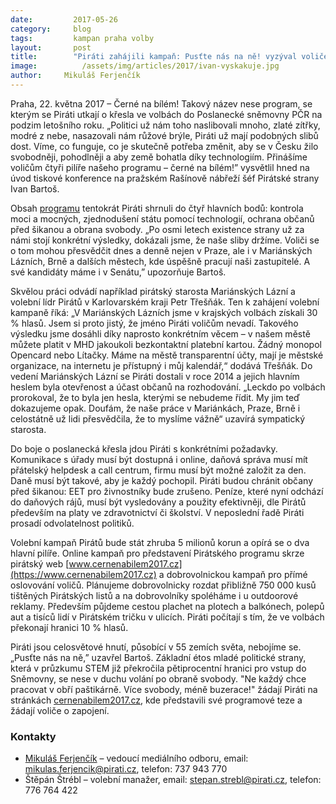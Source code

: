 ```yaml
---
date:         2017-05-26
category:     blog
tags:         kampan praha volby
layout:       post
title:        "Piráti zahájili kampaň: Pusťte nás na ně! vyzýval voliče lídr strany Bartoš."
image:          /assets/img/articles/2017/ivan-vyskakuje.jpg
author:     Mikuláš Ferjenčík
---
```


Praha, 22. května 2017 – Černé na bílém! Takový název nese program, se kterým se Piráti utkají o křesla ve volbách do Poslanecké sněmovny PČR na podzim letošního roku. „Politici už nám toho naslibovali mnoho, zlaté zítřky, modré z nebe, nasazovali nám růžové brýle, Piráti už mají podobných slibů dost. Víme, co funguje, co je skutečně potřeba změnit, aby se v Česku žilo svobodněji, pohodlněji a aby země bohatla díky technologiím. Přinášíme voličům čtyři pilíře našeho programu – černé na bílém!” vysvětlil hned na úvod tiskové konference na pražském Rašínově nábřeží šéf Pirátské strany Ivan Bartoš.

Obsah [programu](https://www.pirati.cz/program/psp2017.html) tentokrát Piráti shrnuli do čtyř hlavních bodů: kontrola moci a mocných, zjednodušení státu pomocí technologií, ochrana občanů před šikanou a obrana svobody. „Po osmi letech existence strany už za námi stojí konkrétní výsledky, dokázali jsme, že naše sliby držíme. Voliči se o tom mohou přesvědčit dnes a denně nejen v Praze, ale i v Mariánských Lázních, Brně a dalších městech, kde úspěšně pracují naši zastupitelé. A své kandidáty máme i v Senátu,” upozorňuje Bartoš.

Skvělou práci odvádí například pirátský starosta Mariánských Lázní a volební lídr Pirátů v Karlovarském kraji Petr Třešňák. Ten k zahájení volební kampaně říká: „V Mariánských Lázních jsme v krajských volbách získali 30 % hlasů. Jsem si proto jistý, že jméno Piráti voličům nevadí. Takového výsledku jsme dosáhli díky naprosto konkrétním věcem – v našem městě můžete platit v MHD jakoukoli bezkontaktní platební kartou. Žádný monopol Opencard nebo Lítačky. Máme na městě transparentní účty, mají je městské organizace, na internetu je přístupný i můj kalendář,“ dodává Třešňák. Do vedení Mariánských Lázní se Piráti dostali v roce 2014 a jejich hlavním heslem byla otevřenost a účast občanů na rozhodování. „Leckdo po volbách prorokoval, že to byla jen hesla, kterými se nebudeme řídit. My jim teď dokazujeme opak. Doufám, že naše práce v Mariánkách, Praze, Brně i celostátně už lidi přesvědčila, že to myslíme vážně“ uzavírá sympatický starosta.

Do boje o poslanecká křesla jdou Piráti s konkrétními požadavky. Komunikace s úřady musí být dostupná i online, daňová správa musí mít přátelský helpdesk a call centrum, firmu musí být možné založit za den. Daně musí být takové, aby je každý pochopil. Piráti budou chránit občany před šikanou: EET pro živnostníky bude zrušeno. Peníze, které nyní odchází do daňových rájů, musí být vysledovány a použity efektivněji, dle Pirátů především na platy ve zdravotnictví či školství. V neposlední řadě Piráti prosadí odvolatelnost politiků.

Volební kampaň Pirátů bude stát zhruba 5 milionů korun a opírá se o dva hlavní pilíře. Online kampaň pro představení Pirátského programu skrze pirátský web [www.cernenabilem2017.cz](https://www.cernenabilem2017.cz) a dobrovolnickou kampaň pro přímé oslovování voličů. Plánujeme dobrovolnicky rozdat přibližně 750 000 kusů tištěných Pirátských listů a na dobrovolníky spoléháme i u outdoorové reklamy. Především půjdeme cestou plachet na plotech a balkónech, polepů aut a tisíců lidí v Pirátském tričku v ulicích. Piráti počítají s tím, že ve volbách překonají hranici 10 % hlasů.

Piráti jsou celosvětové hnutí, působící v 55 zemích světa, nebojíme se. „Pusťte nás na ně,” uzavřel Bartoš. Základní étos mladé politické strany, která v průzkumu STEM již překročila pětiprocentní hranici pro vstup do Sněmovny, se nese v duchu volání po obraně svobody. "Ne každý chce pracovat v obří paštikárně. Více svobody, méně buzerace!" žádají Piráti na stránkách [cernenabilem2017.cz](https://www.cernenabilem2017.cz), kde představili své programové teze a žádají voliče o zapojení.

### Kontakty

* [Mikuláš Ferjenčík](https://www.pirati.cz/lide/mikulas-ferjencik/) – vedoucí mediálního odboru, email: mikulas.ferjencik@pirati.cz, telefon: 737 943 770
* Štěpán Štrébl – volební manažer, email: stepan.strebl@pirati.cz, telefon: 776 764 422
